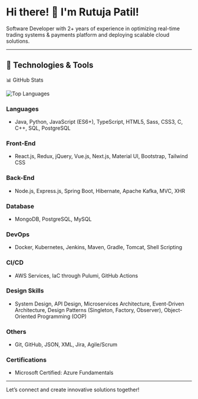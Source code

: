 # Hi there! 👋 I'm Rutuja Patil!

Software Developer with 2+ years of experience in optimizing real-time trading systems & payments platform and deploying scalable cloud solutions. 

---

## 🔧 **Technologies & Tools**
 📊 GitHub Stats

![Top Languages](https://github-readme-stats.vercel.app/api/top-langs/?username=Rutuja6367&layout=compact&theme=radical)

### **Languages**
- Java, Python, JavaScript (ES6+), TypeScript, HTML5, Sass, CSS3, C, C++, SQL, PostgreSQL

### **Front-End**
- React.js, Redux, jQuery, Vue.js, Next.js, Material UI, Bootstrap, Tailwind CSS

### **Back-End**
- Node.js, Express.js, Spring Boot, Hibernate, Apache Kafka, MVC, XHR

### **Database**
- MongoDB, PostgreSQL, MySQL

### **DevOps**
- Docker, Kubernetes, Jenkins, Maven, Gradle, Tomcat, Shell Scripting

### **CI/CD**
- AWS Services, IaC through Pulumi, GitHub Actions

### **Design Skills**
- System Design, API Design, Microservices Architecture, Event-Driven Architecture, Design Patterns (Singleton, Factory, Observer), Object-Oriented Programming (OOP)

### **Others**
- Git, GitHub, JSON, XML, Jira, Agile/Scrum

### **Certifications**
- Microsoft Certified: Azure Fundamentals

---




Let’s connect and create innovative solutions together!
